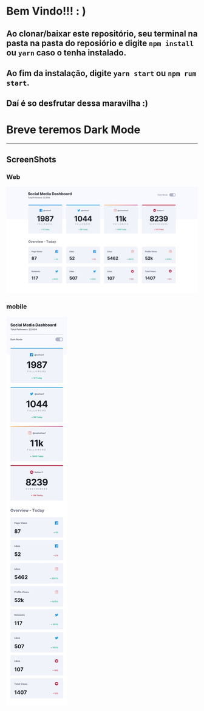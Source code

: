 # Bem Vindo!!! : )

## Ao clonar/baixar este repositório, seu terminal na pasta na pasta do reposiório e digite ```` npm install ```` ou ```` yarn ```` caso o tenha instalado.
## Ao fim da instalação, digite ```` yarn start ```` ou ```` npm rum start ````.

## Daí é so desfrutar dessa maravilha :)


# Breve teremos Dark Mode

----------------------------------------------

## ScreenShots

### Web
![](ScreenShoots/desktop-design-light.jpg)

### mobile
![](ScreenShoots/mobile-design-light.jpg)